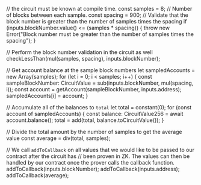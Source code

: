 // the circuit must be known at compile time.
const samples = 8;
// Number of blocks between each sample.
const spacing = 900;
// Validate that the block number is greater than the number of samples times the spacing
if (inputs.blockNumber.value() <= (samples * spacing)) {
  throw new Error("Block number must be greater than the number of samples times the spacing");
}

// Perform the block number validation in the circuit as well
checkLessThan(mul(samples, spacing), inputs.blockNumber);

// Get account balance at the sample block numbers
let sampledAccounts = new Array(samples);
for (let i = 0; i < samples; i++) {
  const sampleBlockNumber: CircuitValue = sub(inputs.blockNumber, mul(spacing, i));
  const account = getAccount(sampleBlockNumber, inputs.address);
  sampledAccounts[i] = account;
}

// Accumulate all of the balances to `total`
let total = constant(0);
for (const account of sampledAccounts) {
  const balance: CircuitValue256 = await account.balance();
  total = add(total, balance.toCircuitValue());
}

// Divide the total amount by the number of samples to get the average value
const average = div(total, samples);

// We call `addToCallback` on all values that we would like to be passed to our contract after the circuit has
// been proven in ZK. The values can then be handled by our contract once the prover calls the callback function.
addToCallback(inputs.blockNumber);
addToCallback(inputs.address);
addToCallback(average);
